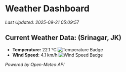 
# Weather Dashboard

_Last Updated: 2025-09-21 05:09:57_

## Current Weather Data: (Srinagar, JK)
- **Temperature:** 22.1 °C ![Temperature Badge](https://img.shields.io/badge/Temperature-Medium%20Temp-green)
- **Wind Speed:** 4.1 km/h ![Wind Speed Badge](https://img.shields.io/badge/Wind%20Speed-Light%20Wind-blue)

*Powered by Open-Meteo API*
